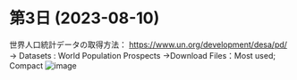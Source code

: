 # 第3日 (2023-08-10)


世界人口統計データの取得方法：
https://www.un.org/development/desa/pd/
-> Datasets : World Population Prospects
->Download Files：Most used; Compact
![image](https://github.com/taketaka-MU/hs-2023/assets/141533603/6736d84c-1e1d-4c7c-a46a-6d031cbb1ba1)

